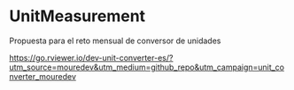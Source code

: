 # UnitMeasurement

Propuesta para el reto mensual de conversor de unidades

https://go.rviewer.io/dev-unit-converter-es/?utm_source=mouredev&utm_medium=github_repo&utm_campaign=unit_converter_mouredev
